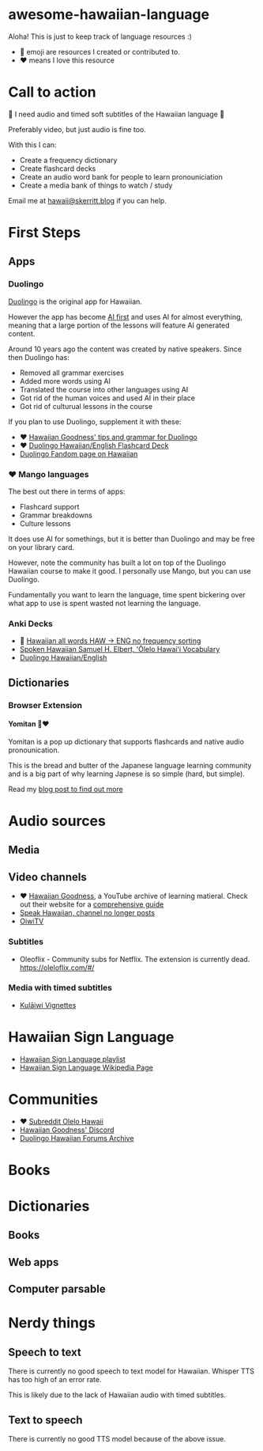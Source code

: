 # awesome-hawaiian-language
Aloha! This is just to keep track of language resources :)

* 🐝 emoji are resources I created or contributed to.
* ❤️ means I love this resource

# Call to action

🚨 I need audio and timed soft subtitles of the Hawaiian language 🚨

Preferably video, but just audio is fine too.

With this I can:
* Create a frequency dictionary
* Create flashcard decks
* Create an audio word bank for people to learn pronouniciation
* Create a media bank of things to watch / study

Email me at hawaii@skerritt.blog if you can help.

# First Steps
## Apps
### Duolingo

[Duolingo](https://www.duolingo.com/) is the original app for Hawaiian.

However the app has become [AI first](https://fortune.com/2025/05/20/duolingo-ai-teacher-schools-childcare/) and uses AI for almost everything, meaning that a large portion of the lessons will feature AI generated content.

Around 10 years ago the content was created by native speakers. Since then Duolingo has:
* Removed all grammar exercises
* Added more words using AI
* Translated the course into other languages using AI
* Got rid of the human voices and used AI in their place
* Got rid of culturual lessons in the course

If you plan to use Duolingo, supplement it with these:
* ❤️ [Hawaiian Goodness' tips and grammar for Duolingo](https://useduforce.wixsite.com/hawaiiangoodness/duolingo-guides)
* ❤️ [Duolingo Hawaiian/English Flashcard Deck](https://ankiweb.net/shared/info/2085481698)
* [Duolingo Fandom page on Hawaiian](https://duolingo.fandom.com/wiki/Hawaiian_Skill:Intro)

### ❤️ Mango languages

The best out there in terms of apps:
* Flashcard support
* Grammar breakdowns
* Culture lessons

It does use AI for somethings, but it is better than Duolingo and may be free on your library card.

However, note the community has built a lot on top of the Duolingo Hawaiian course to make it good. I personally use Mango, but you can use Duolingo.

Fundamentally you want to learn the language, time spent bickering over what app to use is spent wasted not learning the language.

### Anki Decks

* 🐝 [Hawaiian all words HAW -> ENG no frequency sorting](https://ankiweb.net/shared/info/263193257?cb=1748222271449)
* [Spoken Hawaiian Samuel H. Elbert, ʻŌlelo Hawaiʻi Vocabulary ](https://ankiweb.net/shared/info/1190758092)
* [Duolingo Hawaiian/English](https://ankiweb.net/shared/info/2085481698)


## Dictionaries

### Browser Extension

#### Yomitan 🐝❤️

Yomitan is a pop up dictionary that supports flashcards and native audio pronounication.

This is the bread and butter of the Japanese language learning community and is a big part of why learning Japnese is so simple (hard, but simple).

Read my [blog post to find out more](skerritt.blog/yomitan-for-hawaiian/)

# Audio sources

## Media

## Video channels

* ❤️ [Hawaiian Goodness](https://www.youtube.com/@hawaiiangoodness/playlists), a YouTube archive of learning matieral. Check out their website for a [comprehensive guide](https://useduforce.wixsite.com/hawaiiangoodness/kul%C4%81iwi-series-cut)
* [Speak Hawaiian, channel no longer posts](https://www.youtube.com/@speakhawaiian7323)
* [OiwiTV](https://kanaeokana.net/olelo)

### Subtitles

* Oleoflix - Community subs for Netflix. The extension is currently dead. https://oleloflix.com/#/

### Media with timed subtitles

* [Kulāiwi Vignettes](https://www.youtube.com/playlist?list=PLPj7sobTcK3Uv_exxYUjXVFhBQx7U8mqA)

# Hawaiian Sign Language
* [Hawaiian Sign Language playlist](https://www.youtube.com/playlist?list=PLPj7sobTcK3WVbNuz80cENEZs0qBMcFYO)
* [Hawaiian Sign Language Wikipedia Page](https://en.wikipedia.org/wiki/Hawai%CA%BBi_Sign_Language)

# Communities

* ❤️ [Subreddit Olelo Hawaii](https://www.reddit.com/r/olelohawaii/)
* [Hawaiian Goodness' Discord](https://useduforce.wixsite.com/hawaiiangoodness/discord)
* [Duolingo Hawaiian Forums Archive](https://duolingo.hobune.stream/topic/960/1)

# Books

# Dictionaries
## Books
## Web apps
## Computer parsable

# Nerdy things
## Speech to text

There is currently no good speech to text model for Hawaiian. Whisper TTS has too high of an error rate.

This is likely due to the lack of Hawaiian audio with timed subtitles.

## Text to speech
There is currently no good TTS model because of the above issue.

